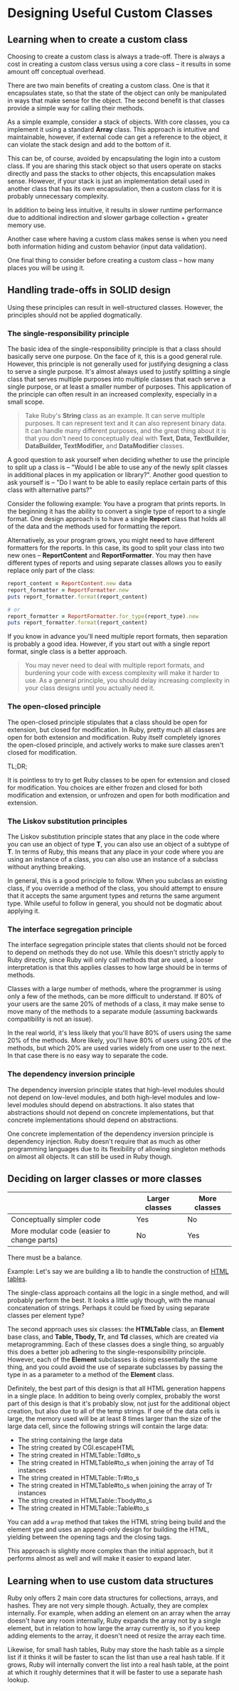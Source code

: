 # Designing Useful Custom Classes

## Learning when to create a custom class

Choosing to create a custom class is always a trade-off. There is always a cost in creating a custom class versus using
a core class – it results in some amount off conceptual overhead. 

There are two main benefits of creating a custom class. One is that it encapsulates state, so that the state of the
object can only be manipulated in ways that make sense for the object. The second benefit is that classes provide a
simple way for calling their methods.

As a simple example, consider a stack of objects. With core classes, you ca implement it using a standard **Array**
class. This approach is intuitive and maintainable, however, if external code can get a reference to the object, it can
violate the stack design and add to the bottom of it.

This can be, of course, avoided by encapsulating the login into a custom class. If you are sharing this stack object so
that users operate on stacks directly and pass the stacks to other objects, this encapsulation makes sense. However, if
your stack is just an implementation detail used in another class that has its own encapsulation, then a custom class
for it is probably unnecessary complexity.

In addition to being less intuitive, it results in slower runtime performance due to additional indirection and slower
garbage collection + greater memory use.

Another case where having a custom class makes sense is when you need both information hiding and custom behavior (input
data validation).

One final thing to consider before creating a custom class – how many places you will be using it.


## Handling trade-offs in SOLID design

Using these principles can result in well-structured classes. However, the principles should not be applied dogmatically.


### The single-responsibility principle

The basic idea of the single-responsibility principle is that a class should basically serve one purpose. On the face of
it, this is a good general rule. However, this principle is not generally used for justifying designing a class to serve
a single purpose. It's almost always used to justify splitting a single class that serves multiple purposes into multiple
classes that each serve a single purpose, or at least a smaller number of purposes. This application of the principle can
often result in an increased complexity, especially in a small scope.

> Take Ruby's **String** class as an example. It can serve multiple purposes. It can represent text and it can also
> represent binary data. It can handle many different purposes, and the great thing about it is that you don't need to
> conceptually deal with **Text, Data, TextBuilder, DataBuilder, TextModifier,** and **DataModifier** classes.

A good question to ask yourself when deciding whether to use the principle to split up a class is – "Would I be able to
use any of the newly split classes in additional places in my application or library?". 
Another good question to ask yourself is – "Do I want to be able to easily replace certain parts of this class with
alternative parts?"

Consider the following example:
You have a program that prints reports. In the beginning it has the ability to convert a single type of report to a
single format. One design approach is to have a single **Report** class that holds all of the data and the methods used
for formatting the report.

Alternatively, as your program grows, you might need to have different formatters for the reports. In this case, its
good to split your class into two new ones – **ReportContent** and **ReportFormatter**. You may then have different
types of reports and using separate classes allows you to easily replace only part of the class:

```ruby
report_content = ReportContent.new data
report_formatter = ReportFormatter.new
puts report_formatter.format(report_content)

# or
report_formatter = ReportFormatter.for_type(report_type).new
puts report_formatter.format(report_content)
```

If you know in advance you'll need multiple report formats, then separation is probably a good idea. However, if you
start out with a single report format, single class is a better approach.

> You may never need to deal with multiple report formats, and burdening your code with excess complexity will make it
> harder to use. As a general principle, you should delay increasing complexity in your class designs until you actually
> need it.


### The open-closed principle

The open-closed principle stipulates that a class should be open for extension, but closed for modification. In Ruby,
pretty much all classes are open for both extension and modification. Ruby itself completely ignores the open-closed
principle, and actively works to make sure classes aren't closed for modification.

TL;DR;

It is pointless to try to get Ruby classes to be open for extension and closed for modification. You choices are either
frozen and closed for both modification and extension, or unfrozen and open for both modification and extension.


### The Liskov substitution principles

The Liskov substitution principle states that any place in the code where you can use an object of type **T**, you can
also use an object of a subtype of **T**. In terms of Ruby, this means that any place in your code where you are using
an instance of a class, you can also use an instance of a subclass without anything breaking.

In general, this is a good principle to follow. When you subclass an existing class, if you override a method of the
class, you should attempt to ensure that it accepts the same argument types and returns the same argument type. While
useful to follow in general, you should not be dogmatic about applying it.


### The interface segregation principle

The interface segregation principle states that clients should not be forced to depend on methods they do not use. While
this doesn't strictly apply to Ruby directly, since Ruby will only call methods that are used, a looser interpretation
is that this applies classes to how large should be in terms of methods.

Classes with a large number of methods, where the programmer is using only a few of the methods, can be more difficult
to understand. If 80% of your users are the same 20% of methods of a class, it may make sense to move many of the methods
to a separate module (assuming backwards compatibility is not an issue).

In the real world, it's less likely that you'll have 80% of users using the same 20% of the methods. More likely, you'll
have 80% of users using 20% of the methods, but which 20% are used varies widely from one user to the next. In that case
there is no easy way to separate the code.


### The dependency inversion principle

The dependency inversion principle states that high-level modules should not depend on low-level modules, and both
high-level modules and low-level modules should depend on abstractions. It also states that abstractions should not
depend on concrete implementations, but that concrete implementations should depend on abstractions.

One concrete implementation of the dependency inversion principle is dependency injection. Ruby doesn't require that as
much as other programming languages due to its flexibility of allowing singleton methods on almost all objects. It can
still be used in Ruby though.


## Deciding on larger classes or more classes

||Larger classes|More classes|
|---|---|---|
|Conceptually simpler code|Yes|No|
|More modular code (easier to change parts)|No|Yes|

There must be a balance.


Example:
Let's say we are building a lib to handle the construction of [HTML tables](../snippets/html_table.rb).

The single-class approach contains all the logic in a single method, and will probably perform the best. It looks a
little ugly though, with the manual concatenation of strings. Perhaps it could be fixed by using separate classes per
element type?

The second approach uses six classes: the **HTMLTable** class, an **Element** base class, and **Table, Tbody, Tr**, and
**Td** classes, which are created via metaprogramming. Each of these classes does a single thing, so arguably this does
a better job adhering to the single-responsibility principle. However, each of the **Element** subclasses is doing
essentially the same thing, and you could avoid the use of separate subclasses by passing the type in as a parameter to
a method of the **Element** class.

Definitely, the best part of this design is that all HTML generation happens in a single place.
In addition to being overly complex, probably the worst part of this design is that it's probably slow, not just for the
additional object creation, but also due to all of the temp strings. If one of the data cells is large, the memory used
will be at least 8 times larger than the size of the large data cell, since the following strings will contain the
large data:

- The string containing the large data
- The string created by CGI.escapeHTML
- The string created in HTMLTable::Td#to_s
- The string created in HTMLTable#to_s when joining the array of Td instances
- The string created in HTMLTable::Tr#to_s
- The string created in HTMLTable#to_s when joining the array of Tr instances
- The string created in HTMLTable::Tbody#to_s
- The string created in HTMLTable::Table#to_s

You can add a `wrap` method that takes the HTML string being build and the element ype and uses an append-only design
for building the HTML, yielding between the opening tags and the closing tags.

This approach is slightly more complex than the initial approach, but it performs almost as well and will make it easier
to expand later.


## Learning when to use custom data structures

Ruby only offers 2 main core data structures for collections, arrays, and hashes. They are not very simple though.
Actually, they are complex internally. For example, when adding an element on an array when the array doesn't have any
room internally, Ruby expands the array not by a single element, but in relation to how large the array currently is, so
if you keep adding elements to the array, it doesn't need ot resize the array each time.

Likewise, for small hash tables, Ruby may store the hash table as a simple list if it thinks it will be faster to scan
the list than use a real hash table. If it grows, Ruby will internally convert the list into a real hash table, at the
point at which it roughly determines that it will be faster to use a separate hash lookup.
